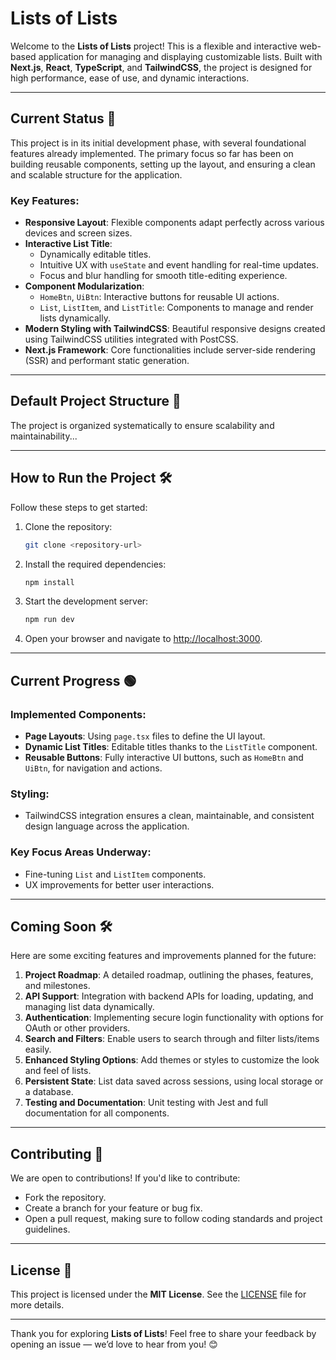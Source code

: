 # Lists of Lists

Welcome to the **Lists of Lists** project! This is a flexible and interactive web-based application for managing and displaying customizable lists. Built with **Next.js**, **React**, **TypeScript**, and **TailwindCSS**, the project is designed for high performance, ease of use, and dynamic interactions.

---

## Current Status 🚀

This project is in its initial development phase, with several foundational features already implemented. The primary focus so far has been on building reusable components, setting up the layout, and ensuring a clean and scalable structure for the application.

### Key Features:

- **Responsive Layout**: Flexible components adapt perfectly across various devices and screen sizes.
- **Interactive List Title**:
    - Dynamically editable titles.
    - Intuitive UX with `useState` and event handling for real-time updates.
    - Focus and blur handling for smooth title-editing experience.
- **Component Modularization**:
    - `HomeBtn`, `UiBtn`: Interactive buttons for reusable UI actions.
    - `List`, `ListItem`, and `ListTitle`: Components to manage and render lists dynamically.
- **Modern Styling with TailwindCSS**: Beautiful responsive designs created using TailwindCSS utilities integrated with PostCSS.
- **Next.js Framework**: Core functionalities include server-side rendering (SSR) and performant static generation.

---

## Default Project Structure 📂

The project is organized systematically to ensure scalability and maintainability...


---

## How to Run the Project 🛠️

Follow these steps to get started:

1. Clone the repository:
   ```bash
   git clone <repository-url>
   ```
2. Install the required dependencies:
   ```bash
   npm install
   ```
3. Start the development server:
   ```bash
   npm run dev
   ```
4. Open your browser and navigate to [http://localhost:3000](http://localhost:3000).

---

## Current Progress 🟢

### **Implemented Components**:
- **Page Layouts**: Using `page.tsx` files to define the UI layout.
- **Dynamic List Titles**: Editable titles thanks to the `ListTitle` component.
- **Reusable Buttons**: Fully interactive UI buttons, such as `HomeBtn` and `UiBtn`, for navigation and actions.

### **Styling**:
- TailwindCSS integration ensures a clean, maintainable, and consistent design language across the application.

### **Key Focus Areas Underway**:
- Fine-tuning `List` and `ListItem` components.
- UX improvements for better user interactions.

---

## Coming Soon 🛠️

Here are some exciting features and improvements planned for the future:

1. **Project Roadmap**: A detailed roadmap, outlining the phases, features, and milestones.
2. **API Support**: Integration with backend APIs for loading, updating, and managing list data dynamically.
3. **Authentication**: Implementing secure login functionality with options for OAuth or other providers.
4. **Search and Filters**: Enable users to search through and filter lists/items easily.
5. **Enhanced Styling Options**: Add themes or styles to customize the look and feel of lists.
6. **Persistent State**: List data saved across sessions, using local storage or a database.
7. **Testing and Documentation**: Unit testing with Jest and full documentation for all components.

---

## Contributing 🤝

We are open to contributions! If you'd like to contribute:
- Fork the repository.
- Create a branch for your feature or bug fix.
- Open a pull request, making sure to follow coding standards and project guidelines.

---

## License 📝

This project is licensed under the **MIT License**. See the [LICENSE](./LICENSE) file for more details.

---

Thank you for exploring **Lists of Lists**! Feel free to share your feedback by opening an issue — we’d love to hear from you! 😊